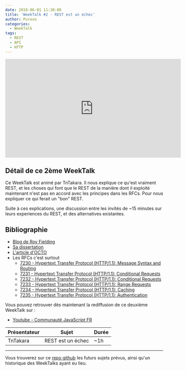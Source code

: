 ```yaml
---
date: 2018-06-01 11:30:00
title: 'WeekTalk #2 - REST est un échec'
author: Purexo
categories:
  - WeekTalk
tags:
  - REST
  - API
  - HTTP
---
```


<iframe width="560" height="315" src="https://www.youtube-nocookie.com/embed/1gAtHMY9h-Q" frameborder="0" allow="autoplay; encrypted-media" allowfullscreen></iframe>

## Détail de ce 2ème WeekTalk

Ce WeekTalk est animé par TnTakara. Il nous explique ce qu'est vraiment REST, et les choses qui font que le REST de la manière dont il exploité maintenant n'est pas en accord avec les principes dans les RFCs. Pour nous expliquer ce qui ferait un "bon" REST.

Suite à ces explications, une discussion entre les invités de ~15 minutes sur leurs experiences du REST, et des alternatives existantes.

## Bibliographie
- [Blog de Roy Fielding](https://roy.gbiv.com/untangled/)
- [Sa dissertation](https://www.ics.uci.edu/~fielding/pubs/dissertation/top.htm)
- [L'article d'OCTO](https://blog.octo.com/designer-une-api-rest/)
- Les RFCs c'est surtout  
  - [7230 - Hypertext Transfer Protocol (HTTP/1.1): Message Syntax and Routing](https://tools.ietf.org/html/rfc7230)
  - [7231 - Hypertext Transfer Protocol (HTTP/1.1): Conditional Requests](https://tools.ietf.org/html/rfc7231)
  - [7232 - Hypertext Transfer Protocol (HTTP/1.1): Conditional Requests](https://tools.ietf.org/html/rfc7232)
  - [7233 - Hypertext Transfer Protocol (HTTP/1.1): Range Requests](https://tools.ietf.org/html/rfc7233)
  - [7234 - Hypertext Transfer Protocol (HTTP/1.1): Caching](https://tools.ietf.org/html/rfc7234)
  - [7235 - Hypertext Transfer Protocol (HTTP/1.1): Authentication](https://tools.ietf.org/html/rfc7235)

Vous pouvez retrouver dès maintenant la rediffusion de ce deuxième WeekTalk sur :

- [Youtube - Communauté JavaScript FR](https://www.youtube.com/watch?v=1gAtHMY9h-Q)

| Présentateur | Sujet | Durée |
| --- | --- | --- |
| TnTakara | REST est un échec | ~1h |

-----------------------------

Vous trouverez sur ce [repo github](https://github.com/ES-Community/weektalk) les futurs sujets prévus, ainsi qu'un historique des WeekTalks ayant eu lieu.